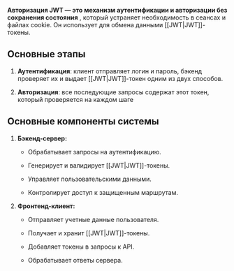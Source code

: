 **Авторизация JWT — это механизм аутентификации и авторизации без сохранения состояния** , который устраняет необходимость в сеансах и файлах cookie. Он использует для обмена данными [[JWT|JWT]]-токены.

## Основные этапы

1. **Аутентификация**: клиент отправляет логин и пароль, бэкенд проверяет их и выдает [[JWT|JWT]]-токен одним из двух способов.

2. **Авторизация**: все последующие запросы содержат этот токен, который проверяется на каждом шаге

## Основные компоненты системы

1. **Бэкенд-сервер:**
    
	- Обрабатывает запросы на аутентификацию.
    
    - Генерирует и валидирует [[JWT|JWT]]-токены.
    
    - Управляет пользовательскими данными.
    
    - Контролирует доступ к защищенным маршрутам.

2. **Фронтенд-клиент:**
    
    - Отправляет учетные данные пользователя.
    
    - Получает и хранит [[JWT|JWT]]-токены.
    
    - Добавляет токены в запросы к API.
    
    - Обрабатывает ответы сервера.